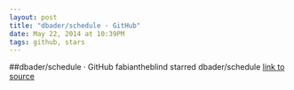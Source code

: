 ```yaml
---
layout: post
title: "dbader/schedule · GitHub"
date: May 22, 2014 at 10:39PM
tags: github, stars
---
```

##dbader/schedule · GitHub
fabiantheblind starred dbader/schedule
[link to source](http://ift.tt/18pmlg5) 
